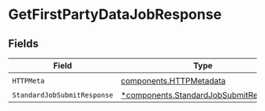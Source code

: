 # GetFirstPartyDataJobResponse


## Fields

| Field                                                                                         | Type                                                                                          | Required                                                                                      | Description                                                                                   |
| --------------------------------------------------------------------------------------------- | --------------------------------------------------------------------------------------------- | --------------------------------------------------------------------------------------------- | --------------------------------------------------------------------------------------------- |
| `HTTPMeta`                                                                                    | [components.HTTPMetadata](../../models/components/httpmetadata.md)                            | :heavy_check_mark:                                                                            | N/A                                                                                           |
| `StandardJobSubmitResponse`                                                                   | [*components.StandardJobSubmitResponse](../../models/components/standardjobsubmitresponse.md) | :heavy_minus_sign:                                                                            | Accepted                                                                                      |